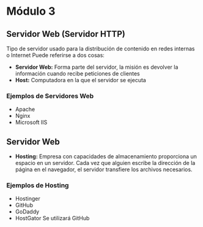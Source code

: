 # Módulo 3
## Servidor Web (Servidor HTTP)
Tipo de servidor usado para la distribución de contenido en redes internas o Internet
Puede referirse a dos cosas:

* **Servidor Web:** Forma parte del servidor, la misión es devolver la información cuando recibe peticiones de clientes
* **Host:** Computadora en la que el servidor se ejecuta

### Ejemplos de Servidores Web
* Apache
* Nginx
* Microsoft IIS

## Servidor Web
* **Hosting:** Empresa con capacidades de almacenamiento proporciona un espacio en un servidor. Cada vez que alguien escribe la dirección de la página en el navegador, el servidor transfiere los archivos necesarios.
### Ejemplos de Hosting
* Hostinger
* GitHub
* GoDaddy
* HostGator
Se utilizará GitHub
